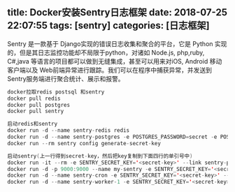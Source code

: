 title: Docker安装Sentry日志框架
date: 2018-07-25 22:07:55
tags: [sentry]
categories: [日志框架]
---
Sentry 是一款基于 Django实现的错误日志收集和聚合的平台，它是 Python 实现的，但是其日志监控功能却不局限于python，对诸如 Node.js, php,ruby, C#,java 等语言的项目都可以做到无缝集成，甚至可以用来对iOS, Android 移动客户端以及 Web前端异常进行跟踪。我们可以在程序中捕获异常，并发送到 Sentry服务端进行聚合统计、展示和报警。
<!--more-->
```java
docker拉取redis postsql 和sentry 
docker pull redis 
docker pull postgres 
docker pull sentry

启动redis和sentry 
docker run -d --name sentry-redis redis 
docker run -d --name sentry-postgres -e POSTGRES_PASSWORD=secret -e POSTGRES_USER=sentry postgres 
docker run --rm sentry config generate-secret-key

启动sentry(上一行得到secret-key，然后把key复制到下面四行的单引号中) 
docker run -it --rm -e SENTRY_SECRET_KEY='<secret-key>' --link sentry-postgres:postgres --link sentry-redis:redis sentry upgrade（这一步会提示输入邮箱和密码） 
docker run -d -p 9000:9000 --name my-sentry -e SENTRY_SECRET_KEY='<secret-key>' --link sentry-redis:redis --link sentry-postgres:postgres sentry 
docker run -d --name sentry-cron -e SENTRY_SECRET_KEY='<secret-key>' --link sentry-postgres:postgres --link sentry-redis:redis sentry run cron 
docker run -d --name sentry-worker-1 -e SENTRY_SECRET_KEY='<secret-key>' --link sentry-postgres:postgres --link sentry-redis:redis sentry run worker
```
